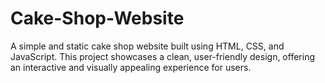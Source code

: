 # Cake-Shop-Website
A simple and static cake shop website built using HTML, CSS, and JavaScript. This project showcases a clean, user-friendly design, offering an interactive and visually appealing experience for users.
